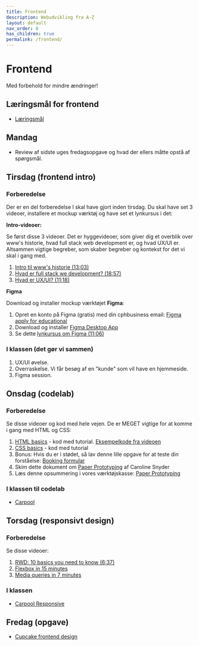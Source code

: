 ```yaml
---
title: Frontend
description: Webudvikling fra A-Z
layout: default
nav_order: 8
has_children: true
permalink: /frontend/
---
```

# Frontend

Med forbehold for mindre ændringer!

## Læringsmål for frontend

- [Læringsmål](./laeringsmaal.md)

## Mandag

- Review af sidste uges fredagsopgave og hvad der ellers måtte opstå af spørgsmål.

## Tirsdag (frontend intro)

### Forberedelse

Der er en del forberedelse I skal have gjort inden tirsdag. Du skal have set 3 videoer, installere et mockup værktøj og have set et lynkursus i det:

**Intro-videoer:**

Se først disse 3 videoer. Det er hyggevideoer, som giver dig et overblik over www's historie, hvad full stack web development er, og hvad UX/UI er. Altsammen vigtige begreber, som skaber begreber og kontekst for det vi skal i gang med.

1. [Intro til www's historie (13:03)](https://cphbusiness.cloud.panopto.eu/Panopto/Pages/Viewer.aspx?id=f3f1894d-05fc-4b9c-8b7f-b083010c1da1)
2. [Hvad er full stack we development? (18:57)](https://cphbusiness.cloud.panopto.eu/Panopto/Pages/Viewer.aspx?id=a17856b5-4dfd-4a9f-bb49-b08301221b06)
3. [Hvad er UX/UI? (11:18)](https://cphbusiness.cloud.panopto.eu/Panopto/Pages/Viewer.aspx?id=3e8bfcf9-49ca-4587-890b-b08500ede1b6)

**Figma**

Download og installer mockup værktøjet **Figma**:

1. Opret en konto på Figma (gratis) med din cphbusiness email: [Figma apply for educational](https://www.figma.com/education/students/)
2. Download og installer [Figma Desktop App](https://www.figma.com/downloads/)
3. Se dette [lynkursus om Figma  (11:06)](https://www.youtube.com/watch?t=1&v=nZ57MPVbHUg)

### I klassen (det gør vi sammen)

1. UX/UI øvelse.
2. Overraskelse. Vi får besøg af en "kunde" som vil have en hjemmeside.
3. Figma session.

## Onsdag (codelab)

### Forberedelse

Se disse videoer og kod med hele vejen. De er MEGET vigtige for at komme i gang med HTML og CSS:

1. [HTML basics](https://cphbusiness.cloud.panopto.eu/Panopto/Pages/Viewer.aspx?id=b6652f11-6708-4e14-b892-b08801607448) - kod med tutorial. [Eksempelkode fra videoen](https://github.com/dat2Cph/content/blob/main/webstack/frontend/basic_html/index.html)
2. [CSS basics](https://cphbusiness.cloud.panopto.eu/Panopto/Pages/Viewer.aspx?id=e7566bb5-144e-45e0-b5c2-b1290156320a) - kod med tutorial
3. Bonus: Hvis du er i stødet, så lav denne lille opgave for at teste din forståelse: [Booking formular](./exercises/bookingform.md)
4. Skim dette dokument om [Paper Prototyping](./docs/paper_prototyping.pdf) af Caroline Snyder
5. Læs denne opsummering i vores værktøjskasse: [Paper Prototyping](../toolbox/sys/prototyping/paper_prototyping.md)

### I klassen til codelab

- [Carpool](./exercises/carpool.md)

## Torsdag (responsivt design)

### Forberedelse

Se disse videoer:

1. [RWD: 10 basics you need to know (6:37)](https://www.youtube.com/watch?v=zF6VSky4SIc)
2. [Flexbox in 15 minutes](https://www.youtube.com/watch?v=fYq5PXgSsbE)
3. [Media queries in 7 minutes](https://www.youtube.com/watch?v=yU7jJ3NbPdA)

### I klassen

- [Carpool Responsive](./exercises/carpoolresponsive.md)

## Fredag (opgave)

- [Cupcake frontend design](./exercises/cupcake.md)
